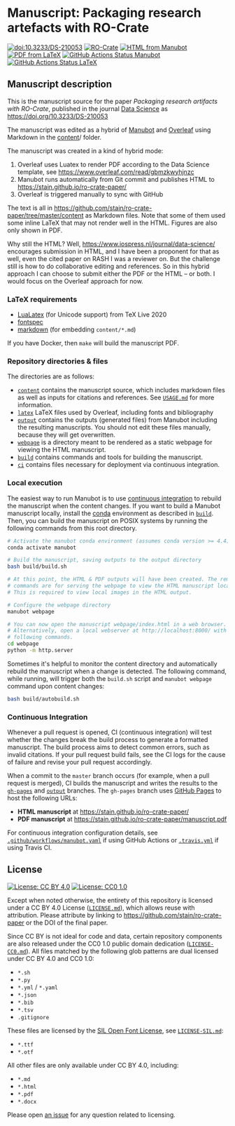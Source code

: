 # Manuscript: Packaging research artefacts with RO-Crate

[![doi:10.3233/DS-210053](https://img.shields.io/badge/doi-10.3233%2FDS--210053-blue)](https://doi.org/10.3233/DS-210053)
[![RO-Crate](https://img.shields.io/badge/Research%20Object-Crate-darkcyan.svg)](https://w3id.org/ro/doi/10.5281/zenodo.5146227)
[![HTML from Manubot](https://img.shields.io/badge/manuscript-HTML-blue.svg)](https://www.researchobject.org/2021-packaging-research-artefacts-with-ro-crate/manuscript.html)
[![PDF from LaTeX](https://img.shields.io/badge/manuscript-PDF-blue.svg)](https://www.researchobject.org/2021-packaging-research-artefacts-with-ro-crate/manuscript.pdf)
[![GitHub Actions Status Manubot](https://github.com/stain/ro-crate-paper/workflows/Manubot/badge.svg)](https://github.com/stain/ro-crate-paper/actions)
[![GitHub Actions Status LaTeX](https://github.com/stain/ro-crate-paper/workflows/LaTeX/badge.svg)](https://github.com/stain/ro-crate-paper/actions)

## Manuscript description

This is the manuscript source for the paper _Packaging research artifacts with RO-Crate_, published in the journal [Data Science](https://www.iospress.nl/journal/data-science/) as <https://doi.org/10.3233/DS-210053>

The manuscript was edited as a hybrid of [Manubot](https://github.com/manubot/manubot) and [Overleaf](https://www.overleaf.com/) using Markdown in the [content](content)/ folder. 

The manuscript was created in a kind of hybrid mode:

1. Overleaf uses Luatex to render PDF according to the Data Science template, see <https://www.overleaf.com/read/gbmzkwyhjnzc>
2. Manubot runs automatically from Git commit and publishes HTML to https://stain.github.io/ro-crate-paper/
3. Overleaf is triggered manually to sync with GitHub
 
The text is all in <https://github.com/stain/ro-crate-paper/tree/master/content> as Markdown files. Note that some of them used some inline LaTeX that may not render well in the HTML. Figures are also only shown in PDF.
 
Why still the HTML? Well, https://www.iospress.nl/journal/data-science/ encourages submission in HTML, and I have been a proponent for that as well, even the cited paper on RASH I was a reviewer on. But the challenge still is how to do collaborative editing and references. So in this hybrid approach I can choose to submit either the PDF or the HTML – or both. I would focus on the Overleaf approach for now.
 


### LaTeX requirements

* [LuaLatex](http://www.luatex.org/) (for Unicode support) from TeX Live 2020
* [fontspec](https://ctan.org/pkg/fontspec)
* [markdown](https://ctan.org/pkg/markdown) (for embedding `content/*.md`)

If you have Docker, then `make` will build the manuscript PDF.

### Repository directories & files

The directories are as follows:

+ [`content`](content) contains the manuscript source, which includes markdown files as well as inputs for citations and references.
  See [`USAGE.md`](USAGE.md) for more information.
+ [`latex`](latex) LaTeX files used by Overleaf, including fonts and bibliography
+ [`output`](output) contains the outputs (generated files) from Manubot including the resulting manuscripts.
  You should not edit these files manually, because they will get overwritten.
+ [`webpage`](webpage) is a directory meant to be rendered as a static webpage for viewing the HTML manuscript.
+ [`build`](build) contains commands and tools for building the manuscript.
+ [`ci`](ci) contains files necessary for deployment via continuous integration.

### Local execution

The easiest way to run Manubot is to use [continuous integration](#continuous-integration) to rebuild the manuscript when the content changes.
If you want to build a Manubot manuscript locally, install the [conda](https://conda.io) environment as described in [`build`](build).
Then, you can build the manuscript on POSIX systems by running the following commands from this root directory.

```sh
# Activate the manubot conda environment (assumes conda version >= 4.4)
conda activate manubot

# Build the manuscript, saving outputs to the output directory
bash build/build.sh

# At this point, the HTML & PDF outputs will have been created. The remaining
# commands are for serving the webpage to view the HTML manuscript locally.
# This is required to view local images in the HTML output.

# Configure the webpage directory
manubot webpage

# You can now open the manuscript webpage/index.html in a web browser.
# Alternatively, open a local webserver at http://localhost:8000/ with the
# following commands.
cd webpage
python -m http.server
```

Sometimes it's helpful to monitor the content directory and automatically rebuild the manuscript when a change is detected.
The following command, while running, will trigger both the `build.sh` script and `manubot webpage` command upon content changes:

```sh
bash build/autobuild.sh
```

### Continuous Integration

Whenever a pull request is opened, CI (continuous integration) will test whether the changes break the build process to generate a formatted manuscript.
The build process aims to detect common errors, such as invalid citations.
If your pull request build fails, see the CI logs for the cause of failure and revise your pull request accordingly.

When a commit to the `master` branch occurs (for example, when a pull request is merged), CI builds the manuscript and writes the results to the [`gh-pages`](https://github.com/stain/ro-crate-paper/tree/gh-pages) and [`output`](https://github.com/stain/ro-crate-paper/tree/output) branches.
The `gh-pages` branch uses [GitHub Pages](https://pages.github.com/) to host the following URLs:

+ **HTML manuscript** at https://stain.github.io/ro-crate-paper/
+ **PDF manuscript** at https://stain.github.io/ro-crate-paper/manuscript.pdf

For continuous integration configuration details, see [`.github/workflows/manubot.yaml`](.github/workflows/manubot.yaml) if using GitHub Actions or [`.travis.yml`](.travis.yml) if using Travis CI.

## License

[![License: CC BY 4.0](https://img.shields.io/badge/License%20All-CC%20BY%204.0-lightgrey.svg)](http://creativecommons.org/licenses/by/4.0/)
[![License: CC0 1.0](https://img.shields.io/badge/License%20Parts-CC0%201.0-lightgrey.svg)](https://creativecommons.org/publicdomain/zero/1.0/)

Except when noted otherwise, the entirety of this repository is licensed under a CC BY 4.0 License ([`LICENSE.md`](LICENSE.md)), which allows reuse with attribution.
Please attribute by linking to https://github.com/stain/ro-crate-paper or the DOI of the final paper.

Since CC BY is not ideal for code and data, certain repository components are also released under the CC0 1.0 public domain dedication ([`LICENSE-CC0.md`](LICENSE-CC0.md)).
All files matched by the following glob patterns are dual licensed under CC BY 4.0 and CC0 1.0:

+ `*.sh`
+ `*.py`
+ `*.yml` / `*.yaml`
+ `*.json`
+ `*.bib`
+ `*.tsv`
+ `.gitignore`

These files are licensed by the [SIL Open Font License](https://opensource.org/licenses/OFL-1.1), see [`LICENSE-SIL.md`](LICENSE-SIL.md):
+ `*.ttf`
+ `*.otf`

All other files are only available under CC BY 4.0, including:

+ `*.md`
+ `*.html`
+ `*.pdf`
+ `*.docx`

Please open [an issue](https://github.com/stain/ro-crate-paper/issues) for any question related to licensing.
